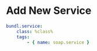 Add New Service
===============


```yaml
bundl.service:
    class: %class%
    tags:
        - { name: soap.service }

```


